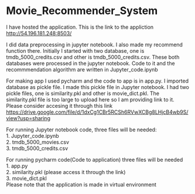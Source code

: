 # Movie_Recommender_System

I have hosted the application. This is the link to the appliction http://54.196.181.248:8503/ 

I did data preprocessing in jupyter notebook. I also made my recommend function there. Initially I started with two database,
one is tmdb_5000_credits.csv and other is tmdb_5000_credits.csv. These both databases were processed in the jupyter notebook. Code to it and the recommmendation algorithm are written in Jupyter_code.ipynb

For making app I used pycharm and the code to app is in app.py. I imported database as pickle file. I made this pickle file in Jupyter notebook. I had two pickle files,
one is similarity.pkl and other is movie_dict.pkl. The similarity.pkl file is too large to upload here so I am providing link to it. Please consider accesing it 
through this link https://drive.google.com/file/d/1dxCg1CBr5RCSh6RVwXCBg8LHjcB4wb9S/view?usp=sharing

For running Jupyter notebook code, three files will be needed: \
    1. Jupyter_code.ipynb \
    2. tmdb_5000_movies.csv \
    3. tmdb_5000_credits.csv 
    
For running pycharm code(Code to application) three files will be needed \
    1. app.py \
    2. similarity.pkl (please access it through the link) \
    3. movie_dict.pkl \
Please note that the application is made in virtual environment 


